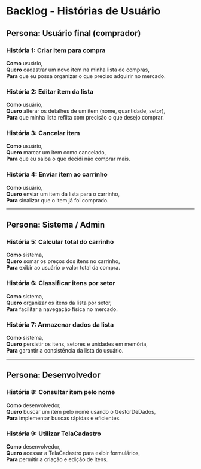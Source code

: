 # Backlog - Histórias de Usuário

## Persona: Usuário final (comprador)

### História 1: Criar item para compra
**Como** usuário,  
**Quero** cadastrar um novo item na minha lista de compras,  
**Para** que eu possa organizar o que preciso adquirir no mercado.

### História 2: Editar item da lista
**Como** usuário,  
**Quero** alterar os detalhes de um item (nome, quantidade, setor),  
**Para** que minha lista reflita com precisão o que desejo comprar.

### História 3: Cancelar item
**Como** usuário,  
**Quero** marcar um item como cancelado,  
**Para** que eu saiba o que decidi não comprar mais.

### História 4: Enviar item ao carrinho
**Como** usuário,  
**Quero** enviar um item da lista para o carrinho,  
**Para** sinalizar que o item já foi comprado.

---

## Persona: Sistema / Admin

### História 5: Calcular total do carrinho
**Como** sistema,  
**Quero** somar os preços dos itens no carrinho,  
**Para** exibir ao usuário o valor total da compra.

### História 6: Classificar itens por setor
**Como** sistema,  
**Quero** organizar os itens da lista por setor,  
**Para** facilitar a navegação física no mercado.

### História 7: Armazenar dados da lista
**Como** sistema,  
**Quero** persistir os itens, setores e unidades em memória,  
**Para** garantir a consistência da lista do usuário.

---

## Persona: Desenvolvedor

### História 8: Consultar item pelo nome
**Como** desenvolvedor,  
**Quero** buscar um item pelo nome usando o GestorDeDados,  
**Para** implementar buscas rápidas e eficientes.

### História 9: Utilizar TelaCadastro
**Como** desenvolvedor,  
**Quero** acessar a TelaCadastro para exibir formulários,  
**Para** permitir a criação e edição de itens.
